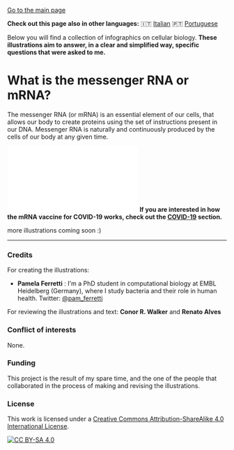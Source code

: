 
[Go to the main page](https://easy-infographics.github.io/)

**Check out this page also in other languages:** 🇮🇹  [Italian](../it/)  🇵🇹 [Portuguese](../pt/)

Below you will find a collection of infographics on cellular biology. 
**These illustrations aim to answer, in a clear and simplified way, specific questions that were asked to me.** 

# What is the messenger RNA or mRNA? 

The messenger RNA (or mRNA) is an essential element of our cells, that allows our body to create proteins using the set of instructions present in our DNA. Messenger RNA is naturally and continuously produced by the cells of our body at any given time. 

[![mRNA_cell.svg - English version](images/mRNA_cell_EN.pdf)](images/mRNA_cell_EN.pdf)
**If you are interested in how the mRNA vaccine for COVID-19 works, check out the [COVID-19](https://easy-infographics.github.io/COVID-19/en/) section.**


more illustrations coming soon :)

***

### Credits

For creating the illustrations:

* **Pamela Ferretti** : I'm a PhD student in computational biology at EMBL Heidelberg (Germany), where I study bacteria and their role in human health. Twitter: [@pam_ferretti](https://twitter.com/pam_ferretti)

For reviewing the illustrations and text: **Conor R. Walker** and **Renato Alves**


### Conflict of interests

None.

### Funding

This project is the result of my spare time, and the one of the people that collaborated in the process of making and revising the illustrations. 

### License

This work is licensed under a
[Creative Commons Attribution-ShareAlike 4.0 International License][cc-by-sa].

[![CC BY-SA 4.0][cc-by-sa-image]][cc-by-sa]

[cc-by-sa]: http://creativecommons.org/licenses/by-sa/4.0/
[cc-by-sa-image]: https://licensebuttons.net/l/by-sa/4.0/88x31.png
[cc-by-sa-shield]: https://img.shields.io/badge/License-CC%20BY--SA%204.0-lightgrey.svg
